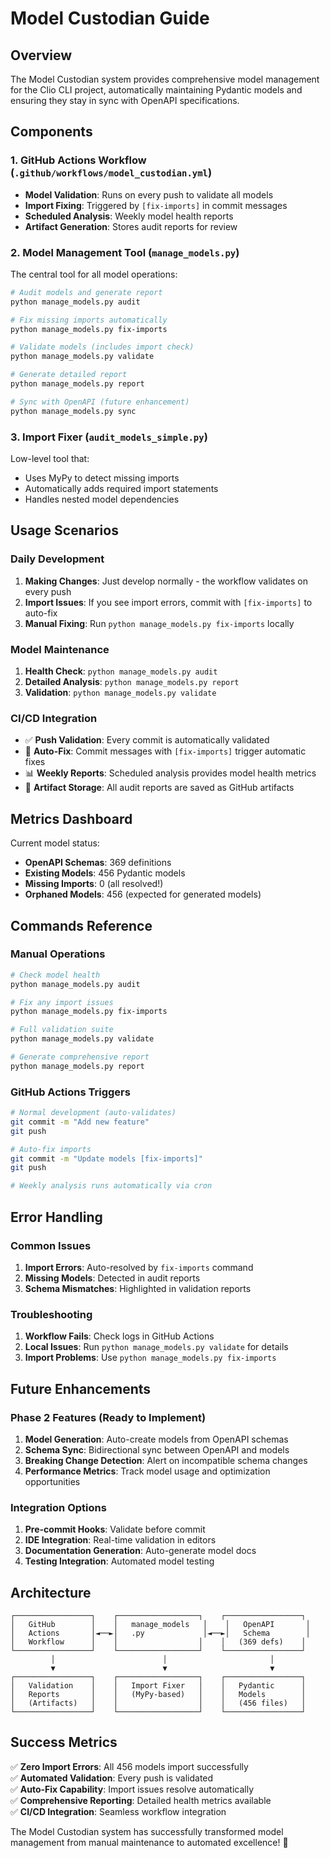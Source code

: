 # Model Custodian Guide

## Overview
The Model Custodian system provides comprehensive model management for the Clio CLI project, automatically maintaining Pydantic models and ensuring they stay in sync with OpenAPI specifications.

## Components

### 1. GitHub Actions Workflow (`.github/workflows/model_custodian.yml`)
- **Model Validation**: Runs on every push to validate all models
- **Import Fixing**: Triggered by `[fix-imports]` in commit messages
- **Scheduled Analysis**: Weekly model health reports
- **Artifact Generation**: Stores audit reports for review

### 2. Model Management Tool (`manage_models.py`)
The central tool for all model operations:

```bash
# Audit models and generate report
python manage_models.py audit

# Fix missing imports automatically
python manage_models.py fix-imports

# Validate models (includes import check)
python manage_models.py validate

# Generate detailed report
python manage_models.py report

# Sync with OpenAPI (future enhancement)
python manage_models.py sync
```

### 3. Import Fixer (`audit_models_simple.py`)
Low-level tool that:
- Uses MyPy to detect missing imports
- Automatically adds required import statements
- Handles nested model dependencies

## Usage Scenarios

### Daily Development
1. **Making Changes**: Just develop normally - the workflow validates on every push
2. **Import Issues**: If you see import errors, commit with `[fix-imports]` to auto-fix
3. **Manual Fixing**: Run `python manage_models.py fix-imports` locally

### Model Maintenance
1. **Health Check**: `python manage_models.py audit`
2. **Detailed Analysis**: `python manage_models.py report`
3. **Validation**: `python manage_models.py validate`

### CI/CD Integration
- ✅ **Push Validation**: Every commit is automatically validated
- 🔧 **Auto-Fix**: Commit messages with `[fix-imports]` trigger automatic fixes
- 📊 **Weekly Reports**: Scheduled analysis provides model health metrics
- 📁 **Artifact Storage**: All audit reports are saved as GitHub artifacts

## Metrics Dashboard

Current model status:
- **OpenAPI Schemas**: 369 definitions
- **Existing Models**: 456 Pydantic models
- **Missing Imports**: 0 (all resolved!)
- **Orphaned Models**: 456 (expected for generated models)

## Commands Reference

### Manual Operations
```bash
# Check model health
python manage_models.py audit

# Fix any import issues
python manage_models.py fix-imports

# Full validation suite
python manage_models.py validate

# Generate comprehensive report
python manage_models.py report
```

### GitHub Actions Triggers
```bash
# Normal development (auto-validates)
git commit -m "Add new feature"
git push

# Auto-fix imports
git commit -m "Update models [fix-imports]"
git push

# Weekly analysis runs automatically via cron
```

## Error Handling

### Common Issues
1. **Import Errors**: Auto-resolved by `fix-imports` command
2. **Missing Models**: Detected in audit reports
3. **Schema Mismatches**: Highlighted in validation reports

### Troubleshooting
1. **Workflow Fails**: Check logs in GitHub Actions
2. **Local Issues**: Run `python manage_models.py validate` for details
3. **Import Problems**: Use `python manage_models.py fix-imports`

## Future Enhancements

### Phase 2 Features (Ready to Implement)
1. **Model Generation**: Auto-create models from OpenAPI schemas
2. **Schema Sync**: Bidirectional sync between OpenAPI and models
3. **Breaking Change Detection**: Alert on incompatible schema changes
4. **Performance Metrics**: Track model usage and optimization opportunities

### Integration Options
1. **Pre-commit Hooks**: Validate before commit
2. **IDE Integration**: Real-time validation in editors
3. **Documentation Generation**: Auto-generate model docs
4. **Testing Integration**: Automated model testing

## Architecture

```
┌─────────────────┐    ┌──────────────────┐    ┌─────────────────┐
│   GitHub        │    │   manage_models   │    │   OpenAPI       │
│   Actions       │◄──►│   .py             │◄──►│   Schema        │
│   Workflow      │    │                  │    │   (369 defs)    │
└─────────────────┘    └──────────────────┘    └─────────────────┘
         │                        │                       │
         ▼                        ▼                       ▼
┌─────────────────┐    ┌──────────────────┐    ┌─────────────────┐
│   Validation    │    │   Import Fixer   │    │   Pydantic      │
│   Reports       │    │   (MyPy-based)   │    │   Models        │
│   (Artifacts)   │    │                  │    │   (456 files)   │
└─────────────────┘    └──────────────────┘    └─────────────────┘
```

## Success Metrics

✅ **Zero Import Errors**: All 456 models import successfully  
✅ **Automated Validation**: Every push is validated  
✅ **Auto-Fix Capability**: Import issues resolve automatically  
✅ **Comprehensive Reporting**: Detailed health metrics available  
✅ **CI/CD Integration**: Seamless workflow integration  

The Model Custodian system has successfully transformed model management from manual maintenance to automated excellence! 🎉
